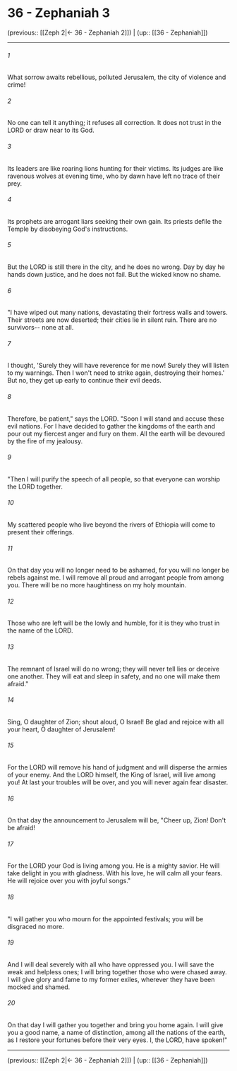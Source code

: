# 36 - Zephaniah 3

(previous:: [[Zeph 2|← 36 - Zephaniah 2]]) | (up:: [[36 - Zephaniah]])

***


###### 1 
What sorrow awaits rebellious, polluted Jerusalem, the city of violence and crime! 

###### 2 
No one can tell it anything; it refuses all correction. It does not trust in the LORD or draw near to its God. 

###### 3 
Its leaders are like roaring lions hunting for their victims. Its judges are like ravenous wolves at evening time, who by dawn have left no trace of their prey. 

###### 4 
Its prophets are arrogant liars seeking their own gain. Its priests defile the Temple by disobeying God's instructions. 

###### 5 
But the LORD is still there in the city, and he does no wrong. Day by day he hands down justice, and he does not fail. But the wicked know no shame. 

###### 6 
"I have wiped out many nations, devastating their fortress walls and towers. Their streets are now deserted; their cities lie in silent ruin. There are no survivors-- none at all. 

###### 7 
I thought, 'Surely they will have reverence for me now! Surely they will listen to my warnings. Then I won't need to strike again, destroying their homes.' But no, they get up early to continue their evil deeds. 

###### 8 
Therefore, be patient," says the LORD. "Soon I will stand and accuse these evil nations. For I have decided to gather the kingdoms of the earth and pour out my fiercest anger and fury on them. All the earth will be devoured by the fire of my jealousy. 

###### 9 
"Then I will purify the speech of all people, so that everyone can worship the LORD together. 

###### 10 
My scattered people who live beyond the rivers of Ethiopia will come to present their offerings. 

###### 11 
On that day you will no longer need to be ashamed, for you will no longer be rebels against me. I will remove all proud and arrogant people from among you. There will be no more haughtiness on my holy mountain. 

###### 12 
Those who are left will be the lowly and humble, for it is they who trust in the name of the LORD. 

###### 13 
The remnant of Israel will do no wrong; they will never tell lies or deceive one another. They will eat and sleep in safety, and no one will make them afraid." 

###### 14 
Sing, O daughter of Zion; shout aloud, O Israel! Be glad and rejoice with all your heart, O daughter of Jerusalem! 

###### 15 
For the LORD will remove his hand of judgment and will disperse the armies of your enemy. And the LORD himself, the King of Israel, will live among you! At last your troubles will be over, and you will never again fear disaster. 

###### 16 
On that day the announcement to Jerusalem will be, "Cheer up, Zion! Don't be afraid! 

###### 17 
For the LORD your God is living among you. He is a mighty savior. He will take delight in you with gladness. With his love, he will calm all your fears. He will rejoice over you with joyful songs." 

###### 18 
"I will gather you who mourn for the appointed festivals; you will be disgraced no more. 

###### 19 
And I will deal severely with all who have oppressed you. I will save the weak and helpless ones; I will bring together those who were chased away. I will give glory and fame to my former exiles, wherever they have been mocked and shamed. 

###### 20 
On that day I will gather you together and bring you home again. I will give you a good name, a name of distinction, among all the nations of the earth, as I restore your fortunes before their very eyes. I, the LORD, have spoken!"

***

(previous:: [[Zeph 2|← 36 - Zephaniah 2]]) | (up:: [[36 - Zephaniah]])
